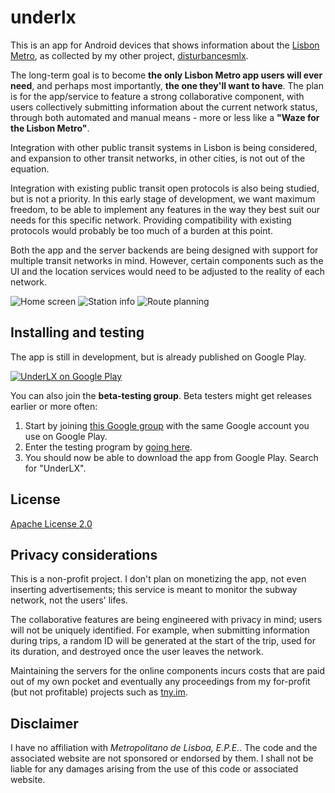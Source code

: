 # underlx
This is an app for Android devices that shows information about the [Lisbon Metro](http://www.metrolisboa.pt/), as collected by my other project, [disturbancesmlx](https://github.com/gbl08ma/disturbancesmlx).

The long-term goal is to become **the only Lisbon Metro app users will ever need**, and perhaps most importantly, **the one they'll want to have**.
The plan is for the app/service to feature a strong collaborative component, with users collectively submitting information about the current network status, through both automated and manual means - more or less like a **"Waze for the Lisbon Metro"**.

Integration with other public transit systems in Lisbon is being considered, and expansion to other transit networks, in other cities, is not out of the equation.

Integration with existing public transit open protocols is also being studied, but is not a priority. In this early stage of development, we want maximum freedom, to be able to implement any features in the way they best suit our needs for this specific network. Providing compatibility with existing protocols would probably be too much of a burden at this point.

Both the app and the server backends are being designed with support for multiple transit networks in mind. However, certain components such as the UI and the location services would need to be adjusted to the reality of each network.

![Home screen](https://user-images.githubusercontent.com/984584/29083578-1c558d1c-7c61-11e7-950a-85601eee0139.png) 
![Station info](https://user-images.githubusercontent.com/984584/29083600-32676e90-7c61-11e7-9b38-b4115f1f6299.png)
![Route planning](https://user-images.githubusercontent.com/984584/29083613-3a81046a-7c61-11e7-846f-4a4d33665350.png)

## Installing and testing

The app is still in development, but is already published on Google Play.

[![UnderLX on Google Play](https://user-images.githubusercontent.com/984584/29083840-f2c43e7a-7c61-11e7-83ee-e6cbbe93f753.png)](https://play.google.com/store/apps/details?id=im.tny.segvault.disturbances&utm_source=github&utm_campaign=readme&pcampaignid=MKT-Other-global-all-co-prtnr-py-PartBadge-Mar2515-1)

You can also join the **beta-testing group**. Beta testers might get releases earlier or more often:

1. Start by joining [this Google group](https://groups.google.com/forum/#!forum/disturbancesmlx) with the same Google account you use on Google Play.
1. Enter the testing program by [going here](https://play.google.com/apps/testing/im.tny.segvault.disturbances/).
1. You should now be able to download the app from Google Play. Search for "UnderLX".

## License

[Apache License 2.0](https://github.com/gbl08ma/underlx/blob/master/LICENSE)

## Privacy considerations

This is a non-profit project. I don't plan on monetizing the app, not even inserting advertisements; this service is meant to monitor the subway network, not the users' lifes.

The collaborative features are being engineered with privacy in mind; users will not be uniquely identified. For example, when submitting information during trips, a random ID will be generated at the start of the trip, used for its duration, and destroyed once the user leaves the network.

Maintaining the servers for the online components incurs costs that are paid out of my own pocket and eventually any proceedings from my for-profit (but not profitable) projects such as [tny.im](https://tny.im).

## Disclaimer

I have no affiliation with _Metropolitano de Lisboa, E.P.E._. The code and the associated website are not sponsored or endorsed by them. I shall not be liable for any damages arising from the use of this code or associated website.
